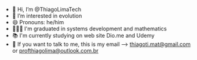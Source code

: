 - 👋 Hi, I’m @ThiagoLimaTech
- 👀 I’m interested in evolution
- 😄 Pronouns: he/him
- 🧑🏼‍🎓 I'm graduated in systems development and mathematics
- 📚 I'm currently studying on web site Dio.me and Udemy
- 📧 If you want to talk to me, this is my email --> thiagoti.mat@gmail.com or profthiagolima@outlook.com.br


<!---
ThiagoLimaTech/ThiagoLimaTech is a ✨ special ✨ repository because its `README.md` (this file) appears on your GitHub profile.
You can click the Preview link to take a look at your changes.
--->
